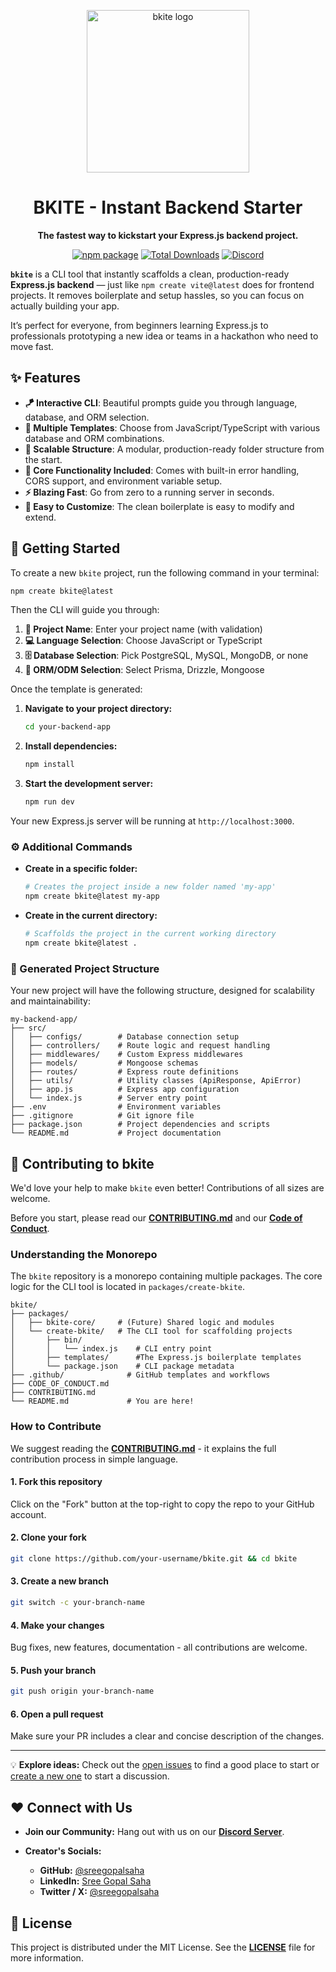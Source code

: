 <p align="center">
  <a href="https://github.com/sreegopalsaha/bkite" target="_blank" rel="noopener noreferrer">
    <img width="260" src="https://github.com/user-attachments/assets/8a7d37bf-ffb6-440e-a788-bf4cbc03d51d" alt="bkite logo">
  </a>
</p>

<h1 align="center">BKITE - Instant Backend Starter</h1>

<p align="center">
  <strong>The fastest way to kickstart your Express.js backend project.</strong>
</p>

<p align="center">
  <a href="https://www.npmjs.com/package/create-bkite"><img src="https://img.shields.io/npm/v/create-bkite?color=blue&label=npm" alt="npm package"></a>
  <a href="https://www.npmjs.com/package/create-bkite"><img src="https://img.shields.io/npm/dt/create-bkite" alt="Total Downloads"></a>
  <a href="https://discord.gg/p9GubC7ZMP"><img src="https://img.shields.io/badge/Discord-5865F2?logo=discord&logoColor=white&style=flat" alt="Discord"></a>
</p>

**`bkite`** is a CLI tool that instantly scaffolds a clean, production-ready **Express.js backend** — just like `npm create vite@latest` does for frontend projects.
It removes boilerplate and setup hassles, so you can focus on actually building your app.

It’s perfect for everyone, from beginners learning Express.js to professionals prototyping a new idea or teams in a hackathon who need to move fast.

## ✨ Features

* **🪁 Interactive CLI**: Beautiful prompts guide you through language, database, and ORM selection.
* **🎯 Multiple Templates**: Choose from JavaScript/TypeScript with various database and ORM combinations.
* **📁 Scalable Structure**: A modular, production-ready folder structure from the start.
* **🔄 Core Functionality Included**: Comes with built-in error handling, CORS support, and environment variable setup.
* **⚡ Blazing Fast**: Go from zero to a running server in seconds.
* **🔌 Easy to Customize**: The clean boilerplate is easy to modify and extend.

## 🚀 Getting Started

To create a new `bkite` project, run the following command in your terminal:

```bash
npm create bkite@latest
```

Then the CLI will guide you through:

1. **📝 Project Name**: Enter your project name (with validation)
2. **💻 Language Selection**: Choose JavaScript or TypeScript
3. **🗄️ Database Selection**: Pick PostgreSQL, MySQL, MongoDB, or none
4. **🔧 ORM/ODM Selection**: Select Prisma, Drizzle, Mongoose

Once the template is generated:

1. **Navigate to your project directory:**

   ```bash
   cd your-backend-app
   ```
2. **Install dependencies:**

   ```bash
   npm install
   ```
3. **Start the development server:**

   ```bash
   npm run dev
   ```

Your new Express.js server will be running at `http://localhost:3000`.

### ⚙️ Additional Commands

* **Create in a specific folder:**

  ```bash
  # Creates the project inside a new folder named 'my-app'
  npm create bkite@latest my-app
  ```
* **Create in the current directory:**

  ```bash
  # Scaffolds the project in the current working directory
  npm create bkite@latest .
  ```

### 📁 Generated Project Structure

Your new project will have the following structure, designed for scalability and maintainability:

```
my-backend-app/
├── src/
│   ├── configs/        # Database connection setup
│   ├── controllers/    # Route logic and request handling
│   ├── middlewares/    # Custom Express middlewares
│   ├── models/         # Mongoose schemas
│   ├── routes/         # Express route definitions
│   ├── utils/          # Utility classes (ApiResponse, ApiError)
│   ├── app.js          # Express app configuration
│   └── index.js        # Server entry point
├── .env                # Environment variables
├── .gitignore          # Git ignore file
├── package.json        # Project dependencies and scripts
└── README.md           # Project documentation
```

## 🤝 Contributing to bkite

We'd love your help to make `bkite` even better! Contributions of all sizes are welcome.

Before you start, please read our **[CONTRIBUTING.md](https://github.com/sreegopalsaha/bkite/blob/main/CONTRIBUTING.md)** and our **[Code of Conduct](https://github.com/sreegopalsaha/bkite/blob/main/CODE_OF_CONDUCT.md)**.

### Understanding the Monorepo

The `bkite` repository is a monorepo containing multiple packages. The core logic for the CLI tool is located in `packages/create-bkite`.

```
bkite/
├── packages/
│   ├── bkite-core/     # (Future) Shared logic and modules
│   └── create-bkite/   # The CLI tool for scaffolding projects
│       ├── bin/
│       │   └── index.js    # CLI entry point
│       ├── templates/      #The Express.js boilerplate templates
│       └── package.json    # CLI package metadata
├── .github/              # GitHub templates and workflows
├── CODE_OF_CONDUCT.md
├── CONTRIBUTING.md
└── README.md             # You are here!
```
### How to Contribute

We suggest reading the **[CONTRIBUTING.md](https://github.com/sreegopalsaha/bkite/blob/main/CONTRIBUTING.md)** - it explains the full contribution process in simple language.

#### 1. Fork this repository

Click on the "Fork" button at the top-right to copy the repo to your GitHub account.

#### 2. Clone your fork

```bash
git clone https://github.com/your-username/bkite.git && cd bkite
```

#### 3. Create a new branch

```bash
git switch -c your-branch-name
```

#### 4. Make your changes

Bug fixes, new features, documentation - all contributions are welcome.

#### 5. Push your branch

```bash
git push origin your-branch-name
```

#### 6. Open a pull request

Make sure your PR includes a clear and concise description of the changes.

---

💡 **Explore ideas:**
Check out the [open issues](https://github.com/sreegopalsaha/bkite/issues) to find a good place to start or [create a new one](https://github.com/sreegopalsaha/bkite/issues/new) to start a discussion.

## ❤️ Connect with Us

* **Join our Community:** Hang out with us on our [**Discord Server**](https://discord.gg/p9GubC7ZMP).
* **Creator's Socials:**

  * **GitHub:** [@sreegopalsaha](https://github.com/sreegopalsaha)
  * **LinkedIn:** [Sree Gopal Saha](https://www.linkedin.com/in/sreegopalsaha/)
  * **Twitter / X:** [@sreegopalsaha](https://x.com/sreegopalsaha)

## 📜 License

This project is distributed under the MIT License. See the **[LICENSE](https://github.com/sreegopalsaha/bkite/blob/main/LICENSE)** file for more information.
